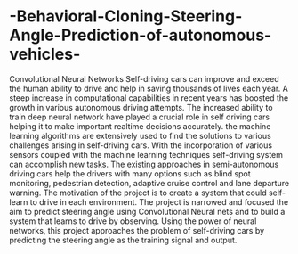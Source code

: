 # -Behavioral-Cloning-Steering-Angle-Prediction-of-autonomous-vehicles-
Convolutional Neural Networks
Self-driving cars can improve and exceed the human ability to drive and help
in saving thousands of lives each year. A steep increase in computational
capabilities in recent years has boosted the growth in various autonomous
driving attempts. The increased ability to train deep neural network have
played a crucial role in self driving cars helping it to make important realtime
decisions accurately. the machine learning algorithms are extensively
used to find the solutions to various challenges arising in self-driving cars.
With the incorporation of various sensors coupled with the machine learning
techniques self-driving system can accomplish new tasks. The existing approaches
in semi-autonomous driving cars help the drivers with many options
such as blind spot monitoring, pedestrian detection, adaptive cruise control
and lane departure warning. The motivation of the project is
to create a system that could self-learn to drive in each environment. The project is
narrowed and focused the aim to predict steering angle using Convolutional
Neural nets and to build a system that learns to drive by observing. 
Using the power of neural networks, this project approaches the
problem of self-driving cars by predicting the steering angle as the training
signal and output.
